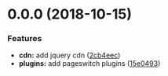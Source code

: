 <a name="0.0.0"></a>
# 0.0.0 (2018-10-15)


### Features

* **cdn:** add jquery cdn ([2cb4eec](https://glab.tagtic.cn/gusaifei/utility/commits/2cb4eec))
* **plugins:** add pageswitch plugins ([15e0493](https://glab.tagtic.cn/gusaifei/utility/commits/15e0493))



